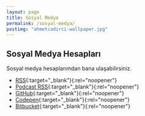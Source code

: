 ```yaml
---
layout: page
title: Sosyal Medya
permalink: /sosyal-medya/
postimg: "ahmetcadirci-wallpaper.jpg"
---
```


## Sosyal Medya Hesapları

Sosyal medya hesaplarımdan bana ulaşabilirsiniz.

- [RSS](https://ahmetcadirci.com.tr/rss){:target="_blank"}{:rel="noopener"}
- [Podcast RSS](https://ahmetcadirci.com.tr/podcast){:target="_blank"}{:rel="noopener"}
- [GitHub](https://ahmetcadirci.com.tr/github){:target="_blank"}{:rel="noopener"}
- [Codepen](https://ahmetcadirci.com.tr/codepen){:target="_blank"}{:rel="noopener"}
- [Bitbucket](https://ahmetcadirci.com.tr/bitbucket){:target="_blank"}{:rel="noopener"}